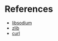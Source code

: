 # References

- [libsodium](https://doc.libsodium.org/)
- [zlib](https://github.com/madler/zlib)
- [curl](https://github.com/curl/curl)
